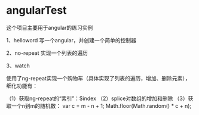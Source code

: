 # angularTest


这个项目主要用于angular的练习实例

1、helloword
写一个angular，并创建一个简单的控制器


2、no-repeat
实现一个列表的遍历


3、watch

使用了ng-repeat实现一个购物车（具体实现了列表的遍历，增加、删除元素），细化功能有：

（1）获取ng-repeat的“索引”：$index
（2）splice对数组的增加和删除
（3）获取一个n到m的随机数： var c = m - n + 1; Math.floor(Math.random() * c + n);
